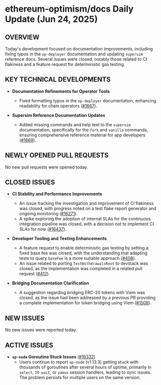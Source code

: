# ethereum-optimism/docs Daily Update (Jun 24, 2025)
## OVERVIEW 
Today's development focused on documentation improvements, including fixing typos in the `op-deployer` documentation and updating `supersim` reference docs. Several issues were closed, notably those related to CI flakiness and a feature request for deterministic gas testing.

## KEY TECHNICAL DEVELOPMENTS

*   **Documentation Refinements for Operator Tools**
    *   Fixed formatting typos in the `op-deployer` documentation, enhancing readability for chain operators ([#1667](https://github.com/ethereum-optimism/docs/pull/1667)).

*   **Supersim Reference Documentation Updates**
    *   Added missing commands and help text to the `supersim` documentation, specifically for the `fork` and `vanilla` commands, ensuring comprehensive reference material for app developers ([#1669](https://github.com/ethereum-optimism/docs/pull/1669)).

## NEWLY OPENED PULL REQUESTS
No new pull requests were opened today.

## CLOSED ISSUES

*   **CI Stability and Performance Improvements**
    *   An issue tracking the investigation and improvement of CI flakiness was closed, with progress noted on a test flake report generator and ongoing monitoring ([#16271](https://github.com/ethereum-optimism/docs/issues/16271)).
    *   A spike exploring the adoption of internal SLAs for the continuous integration pipeline was closed, with a decision not to implement CI SLAs for now ([#16437](https://github.com/ethereum-optimism/docs/issues/16437)).

*   **Developer Tooling and Testing Enhancements**
    *   A feature request to enable deterministic gas testing by setting a fixed base fee was closed, with the understanding that adapting tests to query `baseFee` is a more suitable approach ([#408](https://github.com/ethereum-optimism/docs/issues/408)).
    *   An issue related to porting `TestWithdrawalsRoot` to devstack was closed, as the implementation was completed in a related pull request ([#412](https://github.com/ethereum-optimism/docs/issues/412)).

*   **Bridging Documentation Clarification**
    *   A suggestion regarding bridging ERC-20 tokens with Viem was closed, as the issue had been addressed by a previous PR providing a complete implementation for token bridging using Viem ([#1508](https://github.com/ethereum-optimism/docs/issues/1508)).

## NEW ISSUES
No new issues were reported today.

## ACTIVE ISSUES

*   **`op-node` Goroutine Stuck Issues** ([#16332](https://github.com/ethereum-optimism/docs/issues/16332))
    *   Users continue to report `op-node` (v1.13.3) getting stuck with thousands of goroutines after several hours of uptime, primarily in `select`, `IO wait`, or `yamux` session handlers, leading to sync issues. The problem persists for multiple users on the same version.